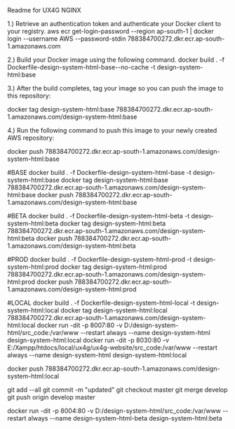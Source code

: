 Readme for UX4G NGINX

1.) Retrieve an authentication token and authenticate your Docker client to your registry.
aws ecr get-login-password --region ap-south-1 | docker login --username AWS --password-stdin 788384700272.dkr.ecr.ap-south-1.amazonaws.com

2.) Build your Docker image using the following command.
docker build . -f Dockerfile-design-system-html-base--no-cache -t design-system-html:base

3.) After the build completes, tag your image so you can push the image to this repository:

docker tag design-system-html:base 788384700272.dkr.ecr.ap-south-1.amazonaws.com/design-system-html:base

4.) Run the following command to push this image to your newly created AWS repository:

docker push 788384700272.dkr.ecr.ap-south-1.amazonaws.com/design-system-html:base

#BASE
docker build . -f Dockerfile-design-system-html-base -t design-system-html:base
docker tag design-system-html:base 788384700272.dkr.ecr.ap-south-1.amazonaws.com/design-system-html:base
docker push 788384700272.dkr.ecr.ap-south-1.amazonaws.com/design-system-html:base

#BETA
docker build . -f Dockerfile-design-system-html-beta -t design-system-html:beta
docker tag design-system-html:beta 788384700272.dkr.ecr.ap-south-1.amazonaws.com/design-system-html:beta
docker push 788384700272.dkr.ecr.ap-south-1.amazonaws.com/design-system-html:beta

#PROD
docker build . -f Dockerfile-design-system-html-prod -t design-system-html:prod
docker tag design-system-html:prod 788384700272.dkr.ecr.ap-south-1.amazonaws.com/design-system-html:prod
docker push 788384700272.dkr.ecr.ap-south-1.amazonaws.com/design-system-html:prod

#LOCAL
docker build . -f Dockerfile-design-system-html-local -t design-system-html:local
docker tag design-system-html:local 788384700272.dkr.ecr.ap-south-1.amazonaws.com/design-system-html:local
docker run -dit -p 8007:80 -v D:/design-system-html/src_code:/var/www --restart always --name design-system-html design-system-html:local
docker run -dit -p 8030:80 -v E:/Xampp/htdocs/local/ux4g/ux4g-website/src_code:/var/www --restart always --name design-system-html design-system-html:local

docker push 788384700272.dkr.ecr.ap-south-1.amazonaws.com/design-system-html:local


git add --all
git commit -m "updated"
git checkout master
git merge develop
git push origin develop master


docker run -dit -p 8004:80 -v D:/design-system-html/src_code:/var/www --restart always --name design-system-html-beta design-system-html:beta
